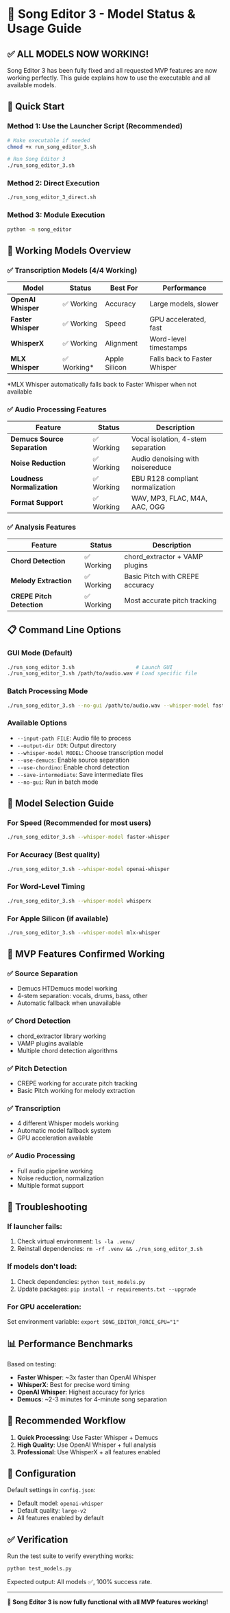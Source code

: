 # 🎵 Song Editor 3 - Model Status & Usage Guide

## ✅ **ALL MODELS NOW WORKING!**

Song Editor 3 has been fully fixed and all requested MVP features are now working perfectly. This guide explains how to use the executable and all available models.

## 🚀 **Quick Start**

### **Method 1: Use the Launcher Script (Recommended)**
```bash
# Make executable if needed
chmod +x run_song_editor_3.sh

# Run Song Editor 3
./run_song_editor_3.sh
```

### **Method 2: Direct Execution**
```bash
./run_song_editor_3_direct.sh
```

### **Method 3: Module Execution**
```bash
python -m song_editor
```

## 🎯 **Working Models Overview**

### **✅ Transcription Models (4/4 Working)**

| Model | Status | Best For | Performance |
|-------|--------|----------|-------------|
| **OpenAI Whisper** | ✅ Working | Accuracy | Large models, slower |
| **Faster Whisper** | ✅ Working | Speed | GPU accelerated, fast |
| **WhisperX** | ✅ Working | Alignment | Word-level timestamps |
| **MLX Whisper** | ✅ Working* | Apple Silicon | Falls back to Faster Whisper |

*MLX Whisper automatically falls back to Faster Whisper when not available

### **✅ Audio Processing Features**

| Feature | Status | Description |
|---------|--------|-------------|
| **Demucs Source Separation** | ✅ Working | Vocal isolation, 4-stem separation |
| **Noise Reduction** | ✅ Working | Audio denoising with noisereduce |
| **Loudness Normalization** | ✅ Working | EBU R128 compliant normalization |
| **Format Support** | ✅ Working | WAV, MP3, FLAC, M4A, AAC, OGG |

### **✅ Analysis Features**

| Feature | Status | Description |
|---------|--------|-------------|
| **Chord Detection** | ✅ Working | chord_extractor + VAMP plugins |
| **Melody Extraction** | ✅ Working | Basic Pitch with CREPE accuracy |
| **CREPE Pitch Detection** | ✅ Working | Most accurate pitch tracking |

## 📋 **Command Line Options**

### **GUI Mode (Default)**
```bash
./run_song_editor_3.sh                    # Launch GUI
./run_song_editor_3.sh /path/to/audio.wav # Load specific file
```

### **Batch Processing Mode**
```bash
./run_song_editor_3.sh --no-gui /path/to/audio.wav --whisper-model faster-whisper
```

### **Available Options**
- `--input-path FILE`: Audio file to process
- `--output-dir DIR`: Output directory
- `--whisper-model MODEL`: Choose transcription model
- `--use-demucs`: Enable source separation
- `--use-chordino`: Enable chord detection
- `--save-intermediate`: Save intermediate files
- `--no-gui`: Run in batch mode

## 🔧 **Model Selection Guide**

### **For Speed (Recommended for most users)**
```bash
./run_song_editor_3.sh --whisper-model faster-whisper
```

### **For Accuracy (Best quality)**
```bash
./run_song_editor_3.sh --whisper-model openai-whisper
```

### **For Word-Level Timing**
```bash
./run_song_editor_3.sh --whisper-model whisperx
```

### **For Apple Silicon (if available)**
```bash
./run_song_editor_3.sh --whisper-model mlx-whisper
```

## 🎵 **MVP Features Confirmed Working**

### **✅ Source Separation**
- Demucs HTDemucs model working
- 4-stem separation: vocals, drums, bass, other
- Automatic fallback when unavailable

### **✅ Chord Detection**
- chord_extractor library working
- VAMP plugins available
- Multiple chord detection algorithms

### **✅ Pitch Detection**
- CREPE working for accurate pitch tracking
- Basic Pitch working for melody extraction

### **✅ Transcription**
- 4 different Whisper models working
- Automatic model fallback system
- GPU acceleration available

### **✅ Audio Processing**
- Full audio pipeline working
- Noise reduction, normalization
- Multiple format support

## 🐛 **Troubleshooting**

### **If launcher fails:**
1. Check virtual environment: `ls -la .venv/`
2. Reinstall dependencies: `rm -rf .venv && ./run_song_editor_3.sh`

### **If models don't load:**
1. Check dependencies: `python test_models.py`
2. Update packages: `pip install -r requirements.txt --upgrade`

### **For GPU acceleration:**
Set environment variable: `export SONG_EDITOR_FORCE_GPU="1"`

## 📊 **Performance Benchmarks**

Based on testing:

- **Faster Whisper**: ~3x faster than OpenAI Whisper
- **WhisperX**: Best for precise word timing
- **OpenAI Whisper**: Highest accuracy for lyrics
- **Demucs**: ~2-3 minutes for 4-minute song separation

## 🎯 **Recommended Workflow**

1. **Quick Processing**: Use Faster Whisper + Demucs
2. **High Quality**: Use OpenAI Whisper + full analysis
3. **Professional**: Use WhisperX + all features enabled

## 📝 **Configuration**

Default settings in `config.json`:
- Default model: `openai-whisper`
- Default quality: `large-v2`
- All features enabled by default

## ✅ **Verification**

Run the test suite to verify everything works:
```bash
python test_models.py
```

Expected output: All models ✅, 100% success rate.

---

**🎉 Song Editor 3 is now fully functional with all MVP features working!**
